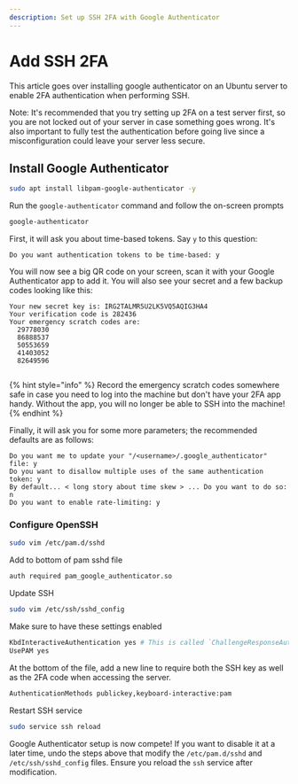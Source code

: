 ```yaml
---
description: Set up SSH 2FA with Google Authenticator
---
```


# Add SSH 2FA

This article goes over installing google authenticator on an Ubuntu server to enable 2FA authentication when performing SSH.

Note: It's recommended that you try setting up 2FA on a test server first, so you are not locked out of your server in case something goes wrong. It's also important to fully test the authentication before going live since a misconfiguration could leave your server less secure.

## Install Google Authenticator

```bash
sudo apt install libpam-google-authenticator -y
```

Run the `google-authenticator` command and follow the on-screen prompts

```bash
google-authenticator
```

First, it will ask you about time-based tokens. Say `y` to this question:

```
Do you want authentication tokens to be time-based: y
```

You will now see a big QR code on your screen, scan it with your Google Authenticator app to add it. You will also see your secret and a few backup codes looking like this:

```
Your new secret key is: IRG2TALMR5U2LK5VQ5AQIG3HA4
Your verification code is 282436
Your emergency scratch codes are:
  29778030
  86888537
  50553659
  41403052
  82649596
 
```

{% hint style="info" %}
Record the emergency scratch codes somewhere safe in case you need to log into the machine but don't have your 2FA app handy. Without the app, you will no longer be able to SSH into the machine!
{% endhint %}

Finally, it will ask you for some more parameters; the recommended defaults are as follows:

```
Do you want me to update your "/<username>/.google_authenticator" file: y
Do you want to disallow multiple uses of the same authentication token: y
By default... < long story about time skew > ... Do you want to do so: n
Do you want to enable rate-limiting: y
```

### Configure OpenSSH

```bash
sudo vim /etc/pam.d/sshd
```

Add to bottom of pam sshd file

```bash
auth required pam_google_authenticator.so
```

Update SSH

```bash
sudo vim /etc/ssh/sshd_config
```

Make sure to have these settings enabled

```bash
KbdInteractiveAuthentication yes # This is called `ChallengeResponseAuthentication` in versions prior to Ubuntu 22.04
UsePAM yes
```

At the bottom of the file, add a new line to require both the SSH key as well as the 2FA code when accessing the server.

```bash
AuthenticationMethods publickey,keyboard-interactive:pam
```

Restart SSH service

```bash
sudo service ssh reload
```

Google Authenticator setup is now compete! If you want to disable it at a later time, undo the steps above that modify the `/etc/pam.d/sshd` and `/etc/ssh/sshd_config` files. Ensure you reload the `ssh` service after modification.